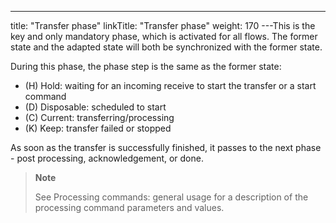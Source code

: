 ---
title: "Transfer phase"
linkTitle: "Transfer  phase"
weight: 170
---This is the key and only mandatory phase, which is activated for all flows. The former state and the adapted state will both be synchronized with the former state.

During this phase, the phase step is the same as the former state:

* \(H\) Hold: waiting for an incoming receive to start the transfer or a start command
* \(D\) Disposable: scheduled to start
* \(C\) Current: transferring/processing
* \(K\) Keep: transfer failed or stopped

As soon as the transfer is successfully finished, it passes to the next phase - post processing, acknowledgement, or done.

> **Note**
>
> See Processing commands: general usage for a description of the processing command parameters and values.
